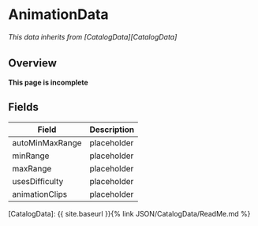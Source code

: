 # AnimationData 
###### This data inherits from [CatalogData][CatalogData]

## Overview
**This page is incomplete**

## Fields

| Field | Description
| --- | ---
autoMinMaxRange | placeholder
minRange | placeholder
maxRange | placeholder
usesDifficulty | placeholder
animationClips | placeholder


[CatalogData]: {{ site.baseurl }}{% link JSON/CatalogData/ReadMe.md %}